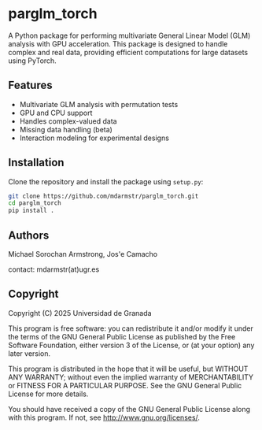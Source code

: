 # parglm_torch

A Python package for performing multivariate General Linear Model (GLM) analysis with GPU acceleration. This package is designed to handle complex and real data, providing efficient computations for large datasets using PyTorch.

## Features
- Multivariate GLM analysis with permutation tests
- GPU and CPU support
- Handles complex-valued data
- Missing data handling (beta)
- Interaction modeling for experimental designs

## Installation
Clone the repository and install the package using `setup.py`:

```bash
git clone https://github.com/mdarmstr/parglm_torch.git
cd parglm_torch
pip install .
```

## Authors
Michael Sorochan Armstrong, Jos\'e Camacho

contact: mdarmstr(at)ugr.es

## Copyright

Copyright (C) 2025  Universidad de Granada
 
This program is free software: you can redistribute it and/or modify it under the terms of the GNU General Public License as published by the Free Software Foundation, either version 3 of the License, or (at your option) any later version.

This program is distributed in the hope that it will be useful, but WITHOUT ANY WARRANTY; without even the implied warranty of MERCHANTABILITY or FITNESS FOR A PARTICULAR PURPOSE.  See the GNU General Public License for more details.

You should have received a copy of the GNU General Public License along with this program.  If not, see <http://www.gnu.org/licenses/>.
